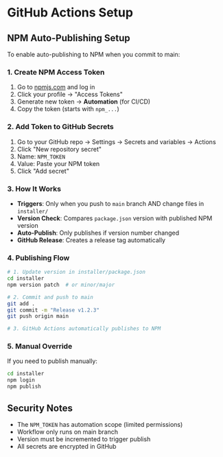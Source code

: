 # GitHub Actions Setup

## NPM Auto-Publishing Setup

To enable auto-publishing to NPM when you commit to main:

### 1. Create NPM Access Token

1. Go to [npmjs.com](https://npmjs.com) and log in
2. Click your profile → "Access Tokens" 
3. Generate new token → **Automation** (for CI/CD)
4. Copy the token (starts with `npm_...`)

### 2. Add Token to GitHub Secrets

1. Go to your GitHub repo → Settings → Secrets and variables → Actions
2. Click "New repository secret"
3. Name: `NPM_TOKEN`
4. Value: Paste your NPM token
5. Click "Add secret"

### 3. How It Works

- **Triggers**: Only when you push to `main` branch AND change files in `installer/`
- **Version Check**: Compares `package.json` version with published NPM version
- **Auto-Publish**: Only publishes if version number changed
- **GitHub Release**: Creates a release tag automatically

### 4. Publishing Flow

```bash
# 1. Update version in installer/package.json
cd installer
npm version patch  # or minor/major

# 2. Commit and push to main
git add .
git commit -m "Release v1.2.3"
git push origin main

# 3. GitHub Actions automatically publishes to NPM
```

### 5. Manual Override

If you need to publish manually:

```bash
cd installer
npm login
npm publish
```

## Security Notes

- The `NPM_TOKEN` has automation scope (limited permissions)
- Workflow only runs on main branch
- Version must be incremented to trigger publish
- All secrets are encrypted in GitHub